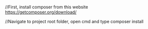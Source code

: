 //First, install composer from this website
https://getcomposer.org/download/

//Navigate to project root folder, open cmd and type
composer install

